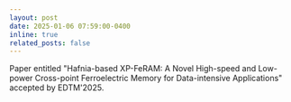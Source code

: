 ```yaml
---
layout: post
date: 2025-01-06 07:59:00-0400
inline: true
related_posts: false
---
```


Paper entitled "Hafnia-based XP-FeRAM: A Novel High-speed and Low-power Cross-point Ferroelectric Memory for Data-intensive Applications" accepted by EDTM'2025.
